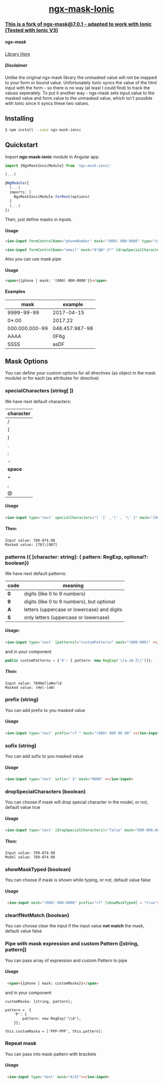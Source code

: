 <a href="">
  <h1 align="center">ngx-mask-Ionic</h1>
  <h3>This is a fork of ngx-mask@7.0.1 - adapted to work with Ionic (Tested with Ionic V3)</h3>
<a/>

##### ngx-mask
<a href="https://jsdaddy.github.io/ngx-mask/">Library Here</a>

##### Disclaimer
Unlike the original ngx-mask library the unmasked value will not be mapped to your form or bound value.  Unfortunately
Ionic syncs the value of the html input with the form - so there is no way (at least I could find) to track the values seperately.
To put it another way - ngx-mask sets input.value to the masked value and form.value to the unmasked value, which isn't possible
with Ionic since it syncs these two values.

## Installing

```bash
$ npm install --save ngx-mask-ionic
```

## Quickstart

Import **ngx-mask-ionic** module in Angular app.

```typescript
import {NgxMaskIonicModule} from 'ngx-mask-ionic'

(...)

@NgModule({
  (...)
  imports: [
    NgxMaskIonicModule.forRoot(options)
  ]
  (...)
})
```

Then, just define masks in inputs.

#### Usage

```html
<ion-input formControlName="phoneNumber" mask="(000) 000-0000" type="text" maxlength="14"></ion-input>

<ion-input formControlName="email" mask="A*@A*.S*" [dropSpecialCharacters]="false" type="text"></ion-input>
```

Also you can use mask pipe

#### Usage

```html
<span>{{phone | mask: '(000) 000-0000'}}</span>
```

#### Examples

| mask | example |
| ------- | ------- |
| 9999-99-99 | 2017-04-15 |
| 0*.00 | 2017.22 |
| 000.000.000-99 | 048.457.987-98 |
| AAAA | 0F6g |
| SSSS | asDF |

## Mask Options
You can define your custom options for all directives (as  object in the mask module) or for each (as attributes for directive)
### specialCharacters (string[ ])
 We have next default characters:

   | character |
   |-----------|
   | / |
   | ( |
   | ) |
   | . |
   | : |
   | - |
   | **space** |
   | + |
   | , |
   | @ |

##### Usage

```html
<ion-input type='text' specialCharacters="[ '[' ,']' , '\' ]" mask="[00]\[000]" ></ion-input>
```

##### Then:

```
Input value: 789-874.98
Masked value: [78]\[987]
```

### patterns ({ [character: string]: { pattern: RegExp, optional?: boolean})
   We have next default patterns:

  | code | meaning |
  |------|---------|
  | **0** | digits (like 0 to 9 numbers) |
  | **9** | digits (like 0 to 9 numbers), but optional |
  | **A** | letters (uppercase or lowercase) and digits |
  | **S** | only letters (uppercase or lowercase) |

##### Usage:

```html
<ion-input type='text' [patterns]="customPatterns" mask="(000-000)" ></ion-input>
```
and in your component

```typescript
public customPatterns = {'0': { pattern: new RegExp('\[a-zA-Z\]')}};
```

##### Then:

```
Input value: 789HelloWorld
Masked value: (Hel-loW)
```

### prefix (string)
   You can add prefix to you masked value
##### Usage

```html
<ion-input type='text' prefix="+7 " mask="(000) 000 00 00" ></ion-input>
```

### sufix (string)
   You can add sufix to you masked value
##### Usage

```html
<ion-input type='text' sufix=" $" mask="0000" ></ion-input>
```

### dropSpecialCharacters (boolean)
   You can choose if mask will drop special character in the model, or not, default value true
##### Usage

```html
<ion-input type='text' [dropSpecialCharacters]="false" mask="000-000.00" ></ion-input>
```

##### Then:

```
Input value: 789-874.98
Model value: 789-874.98
```

### showMaskTyped (boolean)
  You can choose if mask is shown while typing, or not, default value false
##### Usage

```html
 <ion-input mask="(000) 000-0000" prefix="+7" [showMaskTyped] = "true"></ion-input>
```

### clearIfNotMatch (boolean)
   You can choose clear the input if the input value **not match** the mask, default value false

### Pipe with mask expression and custom Pattern ([string, pattern])
  You can pass array of expression and custom Pattern to pipe
  
##### Usage

```html
 <span>{{phone | mask: customMaska}}</span>
```
and in your component
```
customMaska: [string, pattern];

pattern =  {
    'P': {
        pattern: new RegExp('\\d'),
    }};
  
this.customMaska = ['PPP-PPP', this.pattern];
```

### Repeat mask
  You can pass into mask pattern with brackets
  
##### Usage

```html
 <ion-input type='text' mask="A{4}"></ion-input>
```

